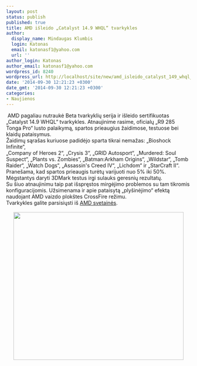 ```yaml
---
layout: post
status: publish
published: true
title: AMD išleido „Catalyst 14.9 WHQL“ tvarkykles
author:
  display_name: Mindaugas Klumbis
  login: Katonas
  email: katonasf1@yahoo.com
  url: ''
author_login: Katonas
author_email: katonasf1@yahoo.com
wordpress_id: 8240
wordpress_url: http://localhost/site/new/amd_isleido_catalyst_149_whql_tvarkykles/
date: '2014-09-30 12:21:23 +0300'
date_gmt: '2014-09-30 12:21:23 +0300'
categories:
- Naujienos
---
```

<div id="cke_pastebin">
	&nbsp;AMD pagaliau nutraukė Beta tvarkyklių serija ir i&scaron;leido sertifikuotas &bdquo;Catalyst 14.9 WHQL&ldquo; tvarkykles. Atnaujinime rasime, oficialų &bdquo;R9 285 Tonga Pro&ldquo; lusto palaikymą, spartos prieaugius žaidimose, testuose bei klaidų pataisymus.</div>
<div>
	Žaidimų sąra&scaron;as kuriuose padidėjo sparta tikrai nemažas: &bdquo;Bioshock Infinite&ldquo;,</div>
<div>
	&bdquo;Company of Heroes 2&ldquo;, &bdquo;Crysis 3&ldquo;, &bdquo;GRID Autosport&ldquo;, &bdquo;Murdered: Soul Suspect&ldquo;, &bdquo;Plants vs. Zombies&ldquo;, &bdquo;Batman:Arkham Origins&ldquo;, &bdquo;Wildstar&ldquo;, &bdquo;Tomb Raider&ldquo;, &bdquo;Watch Dogs&ldquo;, &bdquo;Assassin&#39;s Creed IV&ldquo;, &bdquo;Lichdom&ldquo; ir &bdquo;StarCraft II&ldquo;. Prane&scaron;ama, kad spartos prieaugis turėtų varijuoti nuo 5% iki 50%. Mėgstantys daryti 3DMark testus irgi sulauks geresnių rezultatų.</div>
<div>
	Su &scaron;iuo atnaujinimu taip pat i&scaron;spręstos mirgėjimo problemos su tam tikromis konfiguracijomis. Užsimenama ir apie pataisytą &bdquo;ply&scaron;inėjimo&ldquo; efektą naudojant AMD vaizdo plok&scaron;tes CrossFire režimu.</div>
<div>
	Tvarkykles galite parsisiųsti i&scaron; <u><a href="http://support.amd.com/en-us/download">AMD svetainės</a></u>.</div>
<div>
	&nbsp;</div>
<div style="text-align: center;">
	<img alt="" src="http://technews.lt/userfiles/revamped-amd-catalyst-control-center-features-overhauled-ui-new-features-2.jpg" style="width: 464px; height: 403px;" /></div>
